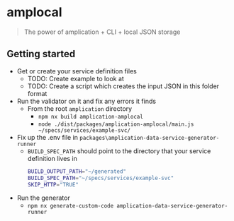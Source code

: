 # amplocal

> The power of amplication + CLI + local JSON storage

## Getting started

- Get or create your service definition files
  - TODO: Create example to look at
  - TODO: Create a script which creates the input JSON in this folder format
- Run the validator on it and fix any errors it finds
  - From the root `amplication` directory
    - `npm nx build amplication-amplocal`
    - `node ./dist/packages/amplication-amplocal/main.js ~/specs/services/example-svc/`
- Fix up the .env file in `packages\amplication-data-service-generator-runner`
  - `BUILD_SPEC_PATH` should point to the directory that your service definition lives in
    ```sh
    BUILD_OUTPUT_PATH="~/generated"
    BUILD_SPEC_PATH="~/specs/services/example-svc"
    SKIP_HTTP="TRUE"
    ```
- Run the generator
  - `npm nx generate-custom-code amplication-data-service-generator-runner`
